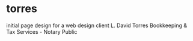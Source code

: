 # torres
initial page design for a web design client
L. David Torres Bookkeeping &amp; Tax Services - Notary Public
